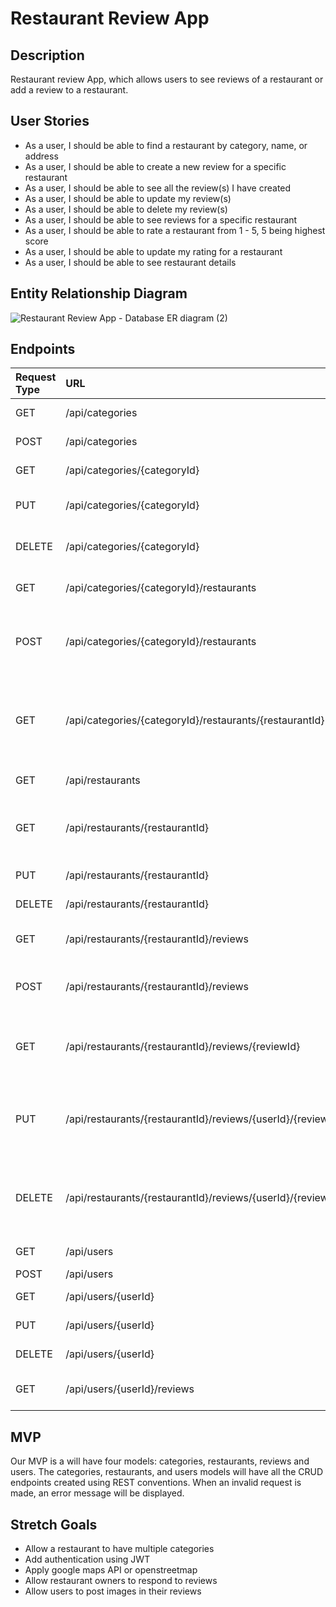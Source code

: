 # Restaurant Review App

## Description

Restaurant review App, which allows users to see reviews of a restaurant or add a review to a restaurant.

## User Stories

- As a user, I should be able to find a restaurant by category, name, or address
- As a user, I should be able to create a new review for a specific restaurant
- As a user, I should be able to see all the review(s) I have created
- As a user, I should be able to update my review(s)
- As a user, I should be able to delete my review(s)
- As a user, I should be able to see reviews for a specific restaurant
- As a user, I should be able to rate a restaurant from 1 - 5, 5 being highest score
- As a user, I should be able to update my rating for a restaurant
- As a user, I should be able to see restaurant details

## Entity Relationship Diagram

![Restaurant Review App - Database ER diagram (2)](https://user-images.githubusercontent.com/94083595/148434095-c81b6d37-cc6d-4ec6-8f1c-42934b1a430a.png)




## Endpoints

| Request Type | URL                                                         | Functionality                                                       |
| :----------- |:------------------------------------------------------------|:--------------------------------------------------------------------|
| GET          | /api/categories                                             | get all the categories                                              |
| POST         | /api/categories                                             | create a category                                                   |
| GET          | /api/categories/{categoryId}                                | get a specific category                                             |
| PUT          | /api/categories/{categoryId}                                | update a specific category                                          |
| DELETE       | /api/categories/{categoryId}                                | delete a specific category                                          |
| GET          | /api/categories/{categoryId}/restaurants                    | List all restaurants in category                                    |
| POST         | /api/categories/{categoryId}/restaurants                    | Creates a new restaurant in the given category                      |
| GET          | /api/categories/{categoryId}/restaurants/{restaurantId}     | Gets a single restaurant with the given restaurantId and categoryId |
| GET          | /api/restaurants                                            | Gets all restaurants                                                |
| GET          | /api/restaurants/{restaurantId}                             | Gets a single restaurant with the given restaurantId                |
| PUT          | /api/restaurants/{restaurantId}                             | Updates a restaurant                                                |
| DELETE       | /api/restaurants/{restaurantId}                             | Deletes a restaurant                                                |
| GET          | /api/restaurants/{restaurantId}/reviews                     | List all reviews in restaurant                                      |
| POST         | /api/restaurants/{restaurantId}/reviews                     | Creates a new review in the given restaurant                        |
| GET          | /api/restaurants/{restaurantId}/reviews/{reviewId}          | Gets a single review with the given restaurantId and reviewId       |
| PUT          | /api/restaurants/{restaurantId}/reviews/{userId}/{reviewId} | Updates a review for a restaurant by a specific user and review     |
| DELETE       | /api/restaurants/{restaurantId}/reviews/{userId}/{reviewId} | Deletes a review for a restaurant by a specific user and review     |
| GET          | /api/users                                                  | Gets all the users                                                  |
| POST         | /api/users                                                  | Create a user                                                       |
| GET          | /api/users/{userId}                                         | Get a specific user                                                 |
| PUT          | /api/users/{userId}                                         | Update a specific user                                              |
| DELETE       | /api/users/{userId}                                         | Delete a specific user                                              |
| GET          | /api/users/{userId}/reviews                                 | Get all reviews from a given user                                   |


## MVP

Our MVP is a will have four models: categories, restaurants, reviews and users. The categories, restaurants, and users models will have all the CRUD endpoints created using REST conventions. When an invalid request is made, an error message will be displayed.

## Stretch Goals

- Allow a restaurant to have multiple categories
- Add authentication using JWT
- Apply google maps API or openstreetmap
- Allow restaurant owners to respond to reviews
- Allow users to post images in their reviews
